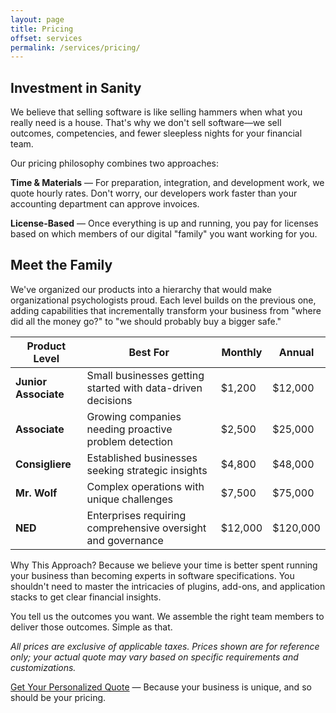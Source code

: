 ```yaml
---
layout: page
title: Pricing
offset: services
permalink: /services/pricing/
---
```


## Investment in Sanity

We believe that selling software is like selling hammers when what you really need is a house. That's why we don't sell software—we sell outcomes, competencies, and fewer sleepless nights for your financial team.

Our pricing philosophy combines two approaches:

**Time & Materials** — For preparation, integration, and development work, we quote hourly rates. Don't worry, our developers work faster than your accounting department can approve invoices.

**License-Based** — Once everything is up and running, you pay for licenses based on which members of our digital "family" you want working for you.

## Meet the Family
We've organized our products into a hierarchy that would make organizational psychologists proud. Each level builds on the previous one, adding capabilities that incrementally transform your business from "where did all the money go?" to "we should probably buy a bigger safe."

<table class="no-scrollbar">
  <thead>
    <tr>
      <th class="left">Product Level</th>
      <th class="left">Best For</th>
      <th class="right">Monthly</th>
      <th class="right">Annual</th>
    </tr>
  </thead>
  <tbody>
    <tr>
      <td><strong>Junior Associate</strong></td>
      <td>Small businesses getting started with data-driven decisions</td>
      <td class="right">$1,200</td>
      <td class="right">$12,000</td>
    </tr>
    <tr>
      <td><strong>Associate</strong></td>
      <td>Growing companies needing proactive problem detection</td>
      <td class="right">$2,500</td>
      <td class="right">$25,000</td>
    </tr>
    <tr>
      <td><strong>Consigliere</strong></td>
      <td>Established businesses seeking strategic insights</td>
      <td class="right">$4,800</td>
      <td class="right">$48,000</td>
    </tr>
    <tr>
      <td><strong>Mr. Wolf</strong></td>
      <td>Complex operations with unique challenges</td>
      <td class="right">$7,500</td>
      <td class="right">$75,000</td>
    </tr>
    <tr>
      <td><strong>NED</strong></td>
      <td>Enterprises requiring comprehensive oversight and governance</td>
      <td class="right">$12,000</td>
      <td class="right">$120,000</td>
    </tr>
  </tbody>
</table>

<div class="air-lg"></div>

Why This Approach? Because we believe your time is better spent running your business than becoming experts in software specifications. You shouldn't need to master the intricacies of plugins, add-ons, and application stacks to get clear financial insights.

You tell us the outcomes you want. We assemble the right team members to deliver those outcomes. Simple as that.

*All prices are exclusive of applicable taxes. Prices shown are for reference only; your actual quote may vary based on specific requirements and customizations.*

[Get Your Personalized Quote](/about/contacts/) — Because your business is unique, and so should be your pricing.
